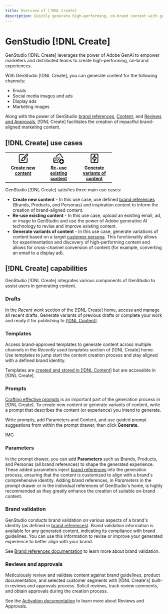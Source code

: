 ```yaml
---
title: Overview of [!DNL Create]
description: Quickly generate high-performing, on-brand content with generative AI in GenStudio [!DNL Create].
---
```


# GenStudio [!DNL Create]

GenStudio [!DNL Create] leverages the power of Adobe GenAI to empower marketers and distributed teams to create high-performing, on-brand experiences.

With GenStudio [!DNL Create], you can generate content for the following channels:

* Emails
* Social media images and ads
* Display ads
* Marketing images

Along with the power of GenStudio [brand references](/help/user-guide/references/overview.md), [Content](/help/user-guide/content/overview.md), and [Reviews and Approvals](/help/user-guide/activation/review-process.md), [!DNL Create] facilitates the creation of impactful brand-aligned marketing content.

## [!DNL Create] use cases

<table style="table-layout:fixed">
<tr style="border: 0;">
   <td align="center" valign="top" width="100">
      <a href="../create/overview.md">
      <img alt="Create new content" src="../../assets/icons/icon-create.svg" width="35">
      </a>
      <div>
         <a href="../content/overview.md">
         <strong>Create new content</strong>
         </a>
      </div>
   </td>
   <td align="center" valign="top" width="100">
      <a href="../create/overview.md">
      <img alt="Re-use existing content" src="../../assets/icons/icon-addContent.svg" width="35">
      </a>
      <div>
         <a href="../create/overview.md">
         <strong>Re-use existing content</strong>
         </a>
      </div>
   </td>
   <td align="center" valign="top" width="100">
      <a href="../create/overview.md">
      <img alt="Generate variants of content" src="../../assets/icons/icon-template.svg" width="35">
      </a>
      <div>
         <a href="../create/overview.md">
         <strong>Generate variants of content</strong>
         </a>
      </div>
   </td>
</tr>
</table>

GenStudio [!DNL Create] satisfies three main use cases:

* **Create new content** - In this use case, use defined [brand references](/help/user-guide/references/overview.md) (Brands, Products, and Personas) and inspiration content to inform the creation of brand-aligned content.
* **Re-use existing content** - In this use case, upload an existing email, ad, or image to GenStudio and use the power of Adobe generative AI technology to revise and improve existing content.
* **Generate variants of content** - In this use case, generate variations of content based on a target [customer persona](/help/user-guide/references/personas.md). This functionality allows for experimentation and discovery of high-performing content and allows for cross-channel conversion of content (for example, converting an email to a display ad).

## [!DNL Create] capabilities

GenStudio [!DNL Create] integrates various components of GenStudio to assist users in generating content.

### Drafts

In the _Recent work_ section of the [!DNL Create] home, access and manage all recent drafts. Generate variants of previous drafts or complete your work and ready it for publishing to [[!DNL Content]](/help/user-guide/content/overview.md).

### Templates

Access brand-approved templates to generate content across multiple channels in the _Recently used templates_ section of [!DNL Create] home. Use templates to jump start the content creation process and stay aligned with a defined brand identity.

Templates are [created and stored in [!DNL Content]](/help/user-guide/content/overview.md) but are accessible in [!DNL Create].

### Prompts

[Crafting effective prompts](/help/user-guide/effective-prompts.md) is an important part of the generation process in [!DNL Create]. To create new content or generate variants of content, write a prompt that describes the content (or experience) you intend to generate.

Write prompts, add Parameters and Content, and use guided prompt suggestions from within the prompt drawer, then click **Generate**.

IMG

### Parameters

In the prompt drawer, you can add **Parameters** such as Brands, Products, and Personas (all brand references) to shape the generated experience. These added parameters inject [brand references](/help/user-guide/references/overview.md) into the generation process, ensuring that the content is customized to align with a brand's comprehensive identity. Adding brand references, in _Parameters_ in the prompt drawer or in the individual references of GenStudio's home, is highly recommended as they greatly enhance the creation of suitable on-brand content.

### Brand validation

GenStudio conducts brand validation on various aspects of a brand's identity (as defined in [brand references](/help/user-guide/references/overview.md)). Brand validation information is available for any generated content, indicating its compliance with brand guidelines. You can use this information to revise or improve your generated experience to better align with your brand.

See [Brand references documentation](/help/user-guide/references/overview.md) to learn more about brand validation.


### Reviews and approvals

Meticulously review and validate content against brand guidelines, product documentation, and selected customer segments with [!DNL Create's] built-in reviews and approvals process. Solicit reviews, track review comments, and obtain approvals during the creation process.

See the [Activation documentation](/help/user-guide/activation/review-process.md) to learn more about Reviews and Approvals.

<!-- ### Anatomy of an email experience

## Prerequisites for using Create -->
